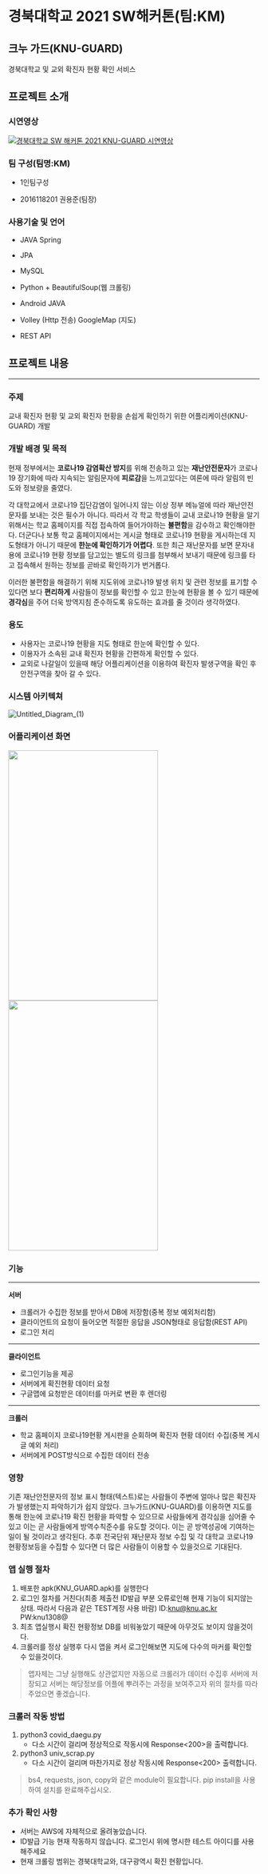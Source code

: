 
# 경북대학교 2021 SW해커톤(팀:KM)

## 크누 가드(KNU-GUARD)

경북대학교 및 교외 확진자 현황 확인 서비스

## **프로젝트 소개**


### 시연영상

[![경북대학교 SW 해커톤 2021 KNU-GUARD 시연영상](http://img.youtube.com/vi/HmjkEZNpJrY/0.jpg)](https://youtu.be/HmjkEZNpJrY?t=0s) 

### 팀 구성(팀명:KM)

- 1인팀구성

- 2016118201 권용준(팀장)

### 사용기술 및 언어

- JAVA Spring

- JPA

- MySQL

- Python + BeautifulSoup(웹 크롤링)

- Android JAVA

- Volley (Http 전송) GoogleMap (지도)

- REST API

## **프로젝트 내용**

---

### 주제

교내 확진자 현황 및 교외 확진자 현황을 손쉽게 확인하기 위한 어플리케이션(KNU-GUARD) 개발

### 개발 배경 및 목적

현재 정부에서는 **코로나19 감염확산 방지**를 위해 전송하고 있는 **재난안전문자**가 코로나19 장기화에 따라 지속되는 알림문자에 **피로감**을 느끼고있다는 여론에 따라 알림의 빈도와 정보량을 줄였다. 

각 대학교에서 코로나19 집단감염이 일어나지 않는 이상 정부 메뉴얼에 따라 재난안전 문자를 보내는 것은 필수가 아니다. 따라서 각 학교 학생들이 교내 코로나19 현황을 알기 위해서는 학교 홈페이지를 직접 접속하여 들어가야하는 **불편함**을 감수하고 확인해야한다. 더군다나 보통 학교 홈페이지에서는 게시글 형태로 코로나19 현황을 게시하는데 지도형태가 아니기 때문에 **한눈에 확인하기가 어렵다**. 또한 최근 재난문자를 보면 문자내용에 코로나19 현황 정보를 담고있는 별도의 링크를 첨부해서 보내기 때문에 링크를 타고 접속해서 원하는 정보를 곧바로 확인하기가 번거롭다. 

이러한 불편함을 해결하기 위해 지도위에 코로나19 발생 위치 및 관련 정보를 표기할 수 있다면 보다 **편리하게** 사람들이 정보를 확인할 수 있고 한눈에 현황을 볼 수 있기 때문에 **경각심**을 주어 더욱 방역지침 준수하도록 유도하는 효과를 줄 것이라 생각하였다.

### 용도

- 사용자는 코로나19 현황을 지도 형태로 한눈에 확인할 수 있다.
- 이용자가 소속된 교내 확진자 현황을 간편하게 확인할 수 있다.
- 교외로 나갈일이 있을때 해당 어플리케이션을 이용하여 확진자 발생구역을 확인 후 안전구역을 찾아 갈 수 있다.

### 시스템 아키텍쳐
![Untitled_Diagram_(1)](https://user-images.githubusercontent.com/76172759/126724693-fc03fff1-14c1-42d7-bb66-398522690bd6.png)

### 어플리케이션 화면
<img src="https://user-images.githubusercontent.com/76172759/126724707-5679af99-fbdd-4209-86ec-2d38a478ace0.png" width="300" height="500"/>
<img src="https://user-images.githubusercontent.com/76172759/126724710-d07c18a4-4acc-430c-888e-6b86a4127b52.png" width="300" height="500"/>


### 기능

---

**서버** 

- 크롤러가 수집한 정보를 받아서 DB에 저장함(중복 정보 예외처리함)
- 클라이언트의 요청이 들어오면 적절한 응답을 JSON형태로 응답함(REST API)
- 로그인 처리

---

**클라이언트**

- 로그인기능을 제공
- 서버에게 확진현황 데이터 요청
- 구글맵에 요청받은 데이터를 마커로 변환 후 렌더링

---

**크롤러**

- 학교 홈페이지 코로나19현황 게시판을 순회하며 확진자 현황 데이터 수집(중복 게시글 예외 처리)
- 서버에게 POST방식으로 수집한 데이터 전송

### 영향

기존 재난안전문자의 정보 표시 형태(텍스트)로는 사람들이 주변에 얼마나 많은 확진자가 발생했는지 파악하기가 쉽지 않았다. 크누가드(KNU-GUARD)를 이용하면 지도를 통해 한눈에 코로나19 확진 현황을 파악할 수 있으므로 사람들에게 경각심을 심어줄 수 있고 이는 곧 사람들에게 방역수칙준수를 유도할 것이다. 이는 곧 방역성공에 기여하는 일이 될 것이라고 생각된다. 추후 전국단위 재난문자 정보 수집 및 각 대학교 코로나19 현황정보등을 수집할 수 있다면 더 많은 사람들이 이용할 수 있을것으로 기대된다.

### 앱 실행 절차 

1. 배포한 apk(KNU_GUARD.apk)를 실행한다
2. 로그인 절차를 거친다(최종 제출전 ID발급 부분 오류로인해 현재 기능이 되지않는 상태. 따라서 다음과 같은 TEST계정 사용 바람) ID:knu@knu.ac.kr PW:knu1308@
3. 최초 앱실행시 확진 현황정보 DB를 비워놓았기 때문에 아무것도 보이지 않을것이다.
4. 크롤러를 정상 실행후 다시 앱을 켜서 로그인해보면 지도에 다수의 마커를 확인할 수 있을것이다.

>앱자체는 그냥 실행해도 상관없지만 자동으로 크롤러가 데이터 수집후 서버에 저장되고 서버는 해당정보를 어플에 뿌려주는 과정을 보여주고자 위의 절차를 따라주었으면 좋겠습니다.

### 크롤러 작동 방법

1. python3 covid_daegu.py
   - 다소 시간이 걸리며 정상적으로 작동시에 Response<200>을 출력합니다.
2. python3 univ_scrap.py
   - 다소 시간이 걸리며 마찬가지로 정상 작동시에 Response<200> 출력합니다.

>bs4, requests, json, copy와 같은 module이 필요합니다.
>pip install을 사용하여 설치를 완료해주십시오.

### 추가 확인 사항
- 서버는 AWS에 자체적으로 올려놓았습니다.
- ID발급 기능 현재 작동하지 않습니다. 로그인시 위에 명시한 테스트 아이디를 사용해주세요
- 현재 크롤링 범위는 경북대학교와, 대구광역시 확진 현황입니다.
